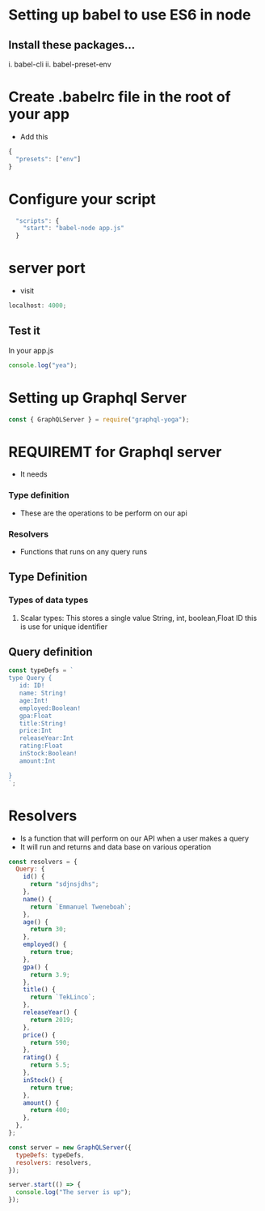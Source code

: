 # Setting up babel to use ES6 in node

## Install these packages...

i. babel-cli
ii. babel-preset-env

# Create .babelrc file in the root of your app

- Add this

```js
{
  "presets": ["env"]
}

```

# Configure your script

```js
  "scripts": {
    "start": "babel-node app.js"
  }
```

# server port

- visit

```js
localhost: 4000;
```

## Test it

In your app.js

```js
console.log("yea");
```

# Setting up Graphql Server

```js
const { GraphQLServer } = require("graphql-yoga");
```

# REQUIREMT for Graphql server

- It needs

### Type definition

- These are the operations to be perform on our api

### Resolvers

- Functions that runs on any query runs

## Type Definition

### Types of data types

1. Scalar types: This stores a single value String, int, boolean,Float ID this is use for unique identifier

## Query definition

```js
const typeDefs = `
type Query {
   id: ID!
   name: String!
   age:Int!
   employed:Boolean!
   gpa:Float
   title:String!
   price:Int
   releaseYear:Int
   rating:Float
   inStock:Boolean!
   amount:Int

}
`;
```

# Resolvers

- Is a function that will perform on our API when a user makes a query
- It will run and returns and data base on various operation

```js
const resolvers = {
  Query: {
    id() {
      return "sdjnsjdhs";
    },
    name() {
      return `Emmanuel Tweneboah`;
    },
    age() {
      return 30;
    },
    employed() {
      return true;
    },
    gpa() {
      return 3.9;
    },
    title() {
      return `TekLinco`;
    },
    releaseYear() {
      return 2019;
    },
    price() {
      return 590;
    },
    rating() {
      return 5.5;
    },
    inStock() {
      return true;
    },
    amount() {
      return 400;
    },
  },
};

const server = new GraphQLServer({
  typeDefs: typeDefs,
  resolvers: resolvers,
});

server.start(() => {
  console.log("The server is up");
});
```
